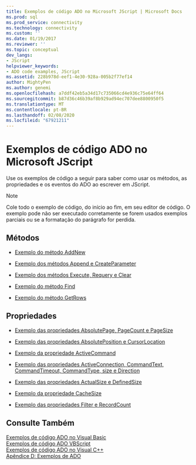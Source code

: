 ```yaml
---
title: Exemplos de código ADO no Microsoft JScript | Microsoft Docs
ms.prod: sql
ms.prod_service: connectivity
ms.technology: connectivity
ms.custom: ''
ms.date: 01/19/2017
ms.reviewer: ''
ms.topic: conceptual
dev_langs:
- JScript
helpviewer_keywords:
- ADO code examples, JScript
ms.assetid: 228b978d-eef1-4e30-928a-005b2f77ef14
author: MightyPen
ms.author: genemi
ms.openlocfilehash: a7ddf42eb5a34d17c735066cd4e936c75e64ff64
ms.sourcegitcommit: b87d36c46b39af8b929ad94ec707dee8800950f5
ms.translationtype: MT
ms.contentlocale: pt-BR
ms.lasthandoff: 02/08/2020
ms.locfileid: "67921211"
---
```

# <a name="ado-code-examples-in-microsoft-jscript"></a>Exemplos de código ADO no Microsoft JScript
Use os exemplos de código a seguir para saber como usar os métodos, as propriedades e os eventos do ADO ao escrever em JScript.  
  
> [!NOTE]
>  Cole todo o exemplo de código, do início ao fim, em seu editor de código. O exemplo pode não ser executado corretamente se forem usados exemplos parciais ou se a formatação do parágrafo for perdida.  
  
## <a name="methods"></a>Métodos  
  
-   [Exemplo do método AddNew](../../../ado/reference/ado-api/addnew-method-example-jscript.md)  
  
-   [Exemplo dos métodos Append e CreateParameter](../../../ado/reference/ado-api/append-and-createparameter-methods-example-jscript.md)  
  
-   [Exemplo dos métodos Execute, Requery e Clear](../../../ado/reference/ado-api/execute-requery-and-clear-methods-example-jscript.md)  
  
-   [Exemplo do método Find](../../../ado/reference/ado-api/find-method-example-jscript.md)  
  
-   [Exemplo do método GetRows](../../../ado/reference/ado-api/getrows-method-example-vb.md)  
  
## <a name="properties"></a>Propriedades  
  
-   [Exemplo das propriedades AbsolutePage, PageCount e PageSize](../../../ado/reference/ado-api/absolutepage-pagecount-and-pagesize-properties-example-jscript.md)  
  
-   [Exemplo das propriedades AbsolutePosition e CursorLocation](../../../ado/reference/ado-api/absoluteposition-and-cursorlocation-properties-example-jscript.md)  
  
-   [Exemplo da propriedade ActiveCommand](../../../ado/reference/ado-api/activecommand-property-example-jscript.md)  
  
-   [Exemplo das propriedades ActiveConnection, CommandText, CommandTimeout, CommandType, size e Direction](../../../ado/reference/ado-api/activeconnection-commandtext-timeout-type-size-example-jscript.md)  
  
-   [Exemplo das propriedades ActualSize e DefinedSize](../../../ado/reference/ado-api/actualsize-and-definedsize-properties-example-jscript.md)  
  
-   [Exemplo da propriedade CacheSize](../../../ado/reference/ado-api/cachesize-property-example-jscript.md)  
  
-   [Exemplo das propriedades Filter e RecordCount](../../../ado/reference/ado-api/filter-and-recordcount-properties-example-jscript.md)  
  
## <a name="see-also"></a>Consulte Também  
 [Exemplos de código ADO no Visual Basic](../../../ado/reference/ado-api/ado-code-examples-in-visual-basic.md)   
 [Exemplos de código ADO VBScript](../../../ado/reference/ado-api/ado-code-examples-vbscript.md)   
 [Exemplos de código ADO no Visual C++](../../../ado/reference/ado-api/ado-code-examples-in-visual-c.md)   
 [Apêndice D: Exemplos de ADO](../../../ado/guide/appendixes/appendix-d-ado-samples.md)
